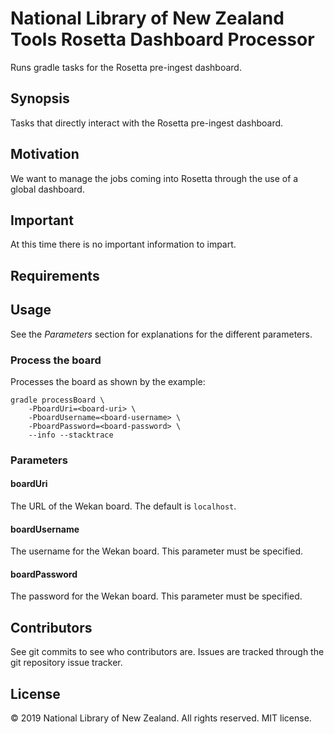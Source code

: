 # National Library of New Zealand Tools Rosetta Dashboard Processor

Runs gradle tasks for the Rosetta pre-ingest dashboard.

## Synopsis

Tasks that directly interact with the Rosetta pre-ingest dashboard.

## Motivation

We want to manage the jobs coming into Rosetta through the use of a global dashboard.

## Important

At this time there is no important information to impart.

## Requirements

## Usage

See the *Parameters* section for explanations for the different parameters.

### Process the board

Processes the board as shown by the example:
```
gradle processBoard \
    -PboardUri=<board-uri> \
    -PboardUsername=<board-username> \
    -PboardPassword=<board-password> \
    --info --stacktrace
```

### Parameters

#### boardUri
The URL of the Wekan board. The default is `localhost`.

#### boardUsername
The username for the Wekan board. This parameter must be specified.

#### boardPassword
The password for the Wekan board. This parameter must be specified.

## Contributors

See git commits to see who contributors are. Issues are tracked through the git repository issue tracker.

## License

&copy; 2019 National Library of New Zealand. All rights reserved. MIT license.

